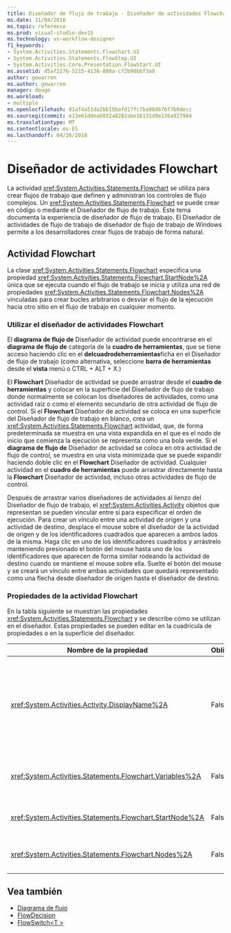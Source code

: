 ```yaml
---
title: Diseñador de flujo de trabajo - Diseñador de actividades Flowchart
ms.date: 11/04/2016
ms.topic: reference
ms.prod: visual-studio-dev15
ms.technology: vs-workflow-designer
f1_keywords:
- System.Activities.Statements.Flowchart.UI
- System.Activities.Statements.FlowStep.UI
- System.Activities.Core.Presentation.FlowStart.UI
ms.assetid: d5af2276-5215-4138-880a-cf2b90bbf3a0
author: gewarren
ms.author: gewarren
manager: douge
ms.workload:
- multiple
ms.openlocfilehash: 81af4a51da2bb15bafd17fc7ba98d676f7b0decc
ms.sourcegitcommit: e13e61ddea6032a8282abe16131d9e136a927984
ms.translationtype: MT
ms.contentlocale: es-ES
ms.lasthandoff: 04/26/2018
---
```

# <a name="flowchart-activity-designer"></a>Diseñador de actividades Flowchart

La actividad <xref:System.Activities.Statements.Flowchart> se utiliza para crear flujos de trabajo que definen y administran los controles de flujo complejos. Un <xref:System.Activities.Statements.Flowchart> se puede crear en código o mediante el Diseñador de flujo de trabajo. Este tema documenta la experiencia de diseñador de flujo de trabajo. El Diseñador de actividades de flujo de trabajo de diseñador de flujo de trabajo de Windows permite a los desarrolladores crear flujos de trabajo de forma natural.

## <a name="the-flowchart-activity"></a>Actividad Flowchart

La clase <xref:System.Activities.Statements.Flowchart> especifica una propiedad <xref:System.Activities.Statements.Flowchart.StartNode%2A> única que se ejecuta cuando el flujo de trabajo se inicia y utiliza una red de propiedades <xref:System.Activities.Statements.Flowchart.Nodes%2A> vinculadas para crear bucles arbitrarios o desviar el flujo de la ejecución hacia otro sitio en el flujo de trabajo en cualquier momento.

### <a name="using-the-flowchart-activity-designer"></a>Utilizar el diseñador de actividades Flowchart

El **diagrama de flujo de** Diseñador de actividad puede encontrarse en el **diagrama de flujo de** categoría de la **cuadro de herramientas**, que se tiene acceso haciendo clic en el **delcuadrodeherramientas**ficha en el Diseñador de flujo de trabajo (como alternativa, seleccione **barra de herramientas** desde el **vista** menú o CTRL + ALT + X.)

El **Flowchart** Diseñador de actividad se puede arrastrar desde el **cuadro de herramientas** y colocar en la superficie del Diseñador de flujo de trabajo donde normalmente se colocan los diseñadores de actividades, como una actividad raíz o como el elemento secundario de otra actividad de flujo de control. Si el **Flowchart** Diseñador de actividad se coloca en una superficie del Diseñador de flujo de trabajo en blanco, crea un <xref:System.Activities.Statements.Flowchart> actividad, que, de forma predeterminada se muestra en una vista expandida en el que es el nodo de inicio que comienza la ejecución se representa como una bola verde. Si el **diagrama de flujo de** Diseñador de actividad se coloca en otra actividad de flujo de control, se muestra en una vista minimizada que se puede expandir haciendo doble clic en el **Flowchart** Diseñador de actividad. Cualquier actividad en el **cuadro de herramientas** puede arrastrar directamente hasta la **Flowchart** Diseñador de actividad, incluso otras actividades de flujo de control.

Después de arrastrar varios diseñadores de actividades al lienzo del Diseñador de flujo de trabajo, el <xref:System.Activities.Activity> objetos que representan se pueden vincular entre sí para especificar el orden de ejecución. Para crear un vínculo entre una actividad de origen y una actividad de destino, desplace el mouse sobre el diseñador de la actividad de origen y de los identificadores cuadrados que aparecen a ambos lados de la misma. Haga clic en uno de los identificadores cuadrados y arrástrelo manteniendo presionado el botón del mouse hasta uno de los identificadores que aparecen de forma similar rodeando la actividad de destino cuando se mantiene el mouse sobre ella. Suelte el botón del mouse y se creará un vínculo entre ambas actividades que quedará representado como una flecha desde diseñador de origen hasta el diseñador de destino.

### <a name="flowchart-activity-properties"></a>Propiedades de la actividad Flowchart

En la tabla siguiente se muestran las propiedades <xref:System.Activities.Statements.Flowchart> y se describe cómo se utilizan en el diseñador. Estas propiedades se pueden editar en la cuadrícula de propiedades o en la superficie del diseñador.

|Nombre de la propiedad|Obligatorio|Uso|
|-------------------|--------------|-----------|
|<xref:System.Activities.Activity.DisplayName%2A>|False|Especifica el nombre para mostrar del diseñador de actividades en el encabezado. El valor predeterminado es Flowchart. El valor se puede editar en el **propiedades** ventana o directamente en el encabezado del Diseñador de actividad.<br /><br /> Aunque el valor de la propiedad <xref:System.Activities.Activity.DisplayName%2A> no sea obligatorio, el procedimiento recomendado es usar uno.|
|<xref:System.Activities.Statements.Flowchart.Variables%2A>|False|La colección de variables que se aplican a esta clase <xref:System.Activities.Statements.Flowchart> para compartir el estado entre sus actividades secundarias.|
|<xref:System.Activities.Statements.Flowchart.StartNode%2A>|False|La clase <xref:System.Activities.Statements.FlowNode> que se ejecuta cuando se inicia la clase <xref:System.Activities.Statements.Flowchart>.|
|<xref:System.Activities.Statements.Flowchart.Nodes%2A>|False|Contiene la colección de objetos <xref:System.Activities.Statements.FlowNode> en la clase <xref:System.Activities.Statements.Flowchart>.|

## <a name="see-also"></a>Vea también

- [Diagrama de flujo](../workflow-designer/flowchart-activity-designers.md)
- [FlowDecision](../workflow-designer/flowdecision-activity-designer.md)
- [FlowSwitch\<T >](../workflow-designer/flowswitch-t-activity-designer.md)